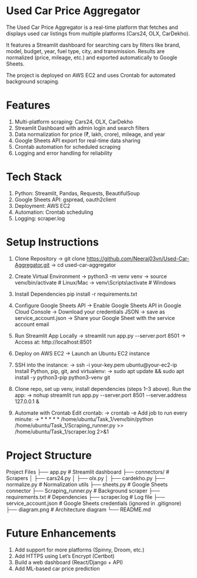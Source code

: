 # Used Car Price Aggregator

The Used Car Price Aggregator is a real-time platform that fetches and displays used car listings from multiple platforms (Cars24, OLX, CarDekho).

It features a Streamlit dashboard for searching cars by filters like brand, model, budget, year, fuel type, city, and transmission.
Results are normalized (price, mileage, etc.) and exported automatically to Google Sheets.

The project is deployed on AWS EC2 and uses Crontab for automated background scraping.

# Features
1. Multi-platform scraping: Cars24, OLX, CarDekho
2. Streamlit Dashboard with admin login and search filters
3. Data normalization for price (₹, lakh, crore), mileage, and year
4. Google Sheets API export for real-time data sharing
5. Crontab automation for scheduled scraping
6. Logging and error handling for reliability

# Tech Stack
1. Python: Streamlit, Pandas, Requests, BeautifulSoup
2. Google Sheets API: gspread, oauth2client
3. Deployment: AWS EC2
4. Automation: Crontab scheduling
5. Logging: scraper.log

# Setup Instructions

1. Clone Repository
  -> git clone https://github.com/Neeraj03vn/Used-Car-Aggregator.git
  -> cd used-car-aggregator

2. Create Virtual Environment
  -> python3 -m venv venv
  -> source venv/bin/activate   # Linux/Mac
  -> venv\Scripts\activate      # Windows

3. Install Dependencies
pip install -r requirements.txt

4. Configure Google Sheets API
  -> Enable Google Sheets API in Google Cloud Console
  -> Download your credentials JSON → save as service_account.json
  -> Share your Google Sheet with the service account email

5. Run Streamlit App Locally
  -> streamlit run app.py --server.port 8501
  -> Access at: http://localhost:8501

6. Deploy on AWS EC2
  -> Launch an Ubuntu EC2 instance

7. SSH into the instance:
   -> ssh -i your-key.pem ubuntu@your-ec2-ip
  Install Python, pip, git, and virtualenv:
   -> sudo apt update && sudo apt install -y python3-pip python3-venv git
8. Clone repo, set up venv, install dependencies (steps 1–3 above).
  Run the app:
    -> nohup streamlit run app.py --server.port 8501 --server.address 127.0.0.1 &

9. Automate with Crontab
  Edit crontab:
    -> crontab -e
  Add job to run every minute:
    -> * * * * * /home/ubuntu/Task_1/venv/bin/python /home/ubuntu/Task_1/Scraping_runner.py >> /home/ubuntu/Task_1/scraper.log 2>&1

# Project Structure

Project Files
├── app.py                # Streamlit dashboard
├── connectors/           # Scrapers
│   ├── cars24.py
│   ├── olx.py
│   ├── cardekho.py
├── normalize.py          # Normalization utils
├── sheets.py             # Google Sheets connector
├── Scraping_runner.py    # Background scraper
├── requirements.txt      # Dependencies
├── scraper.log           # Log file
├── service_account.json  # Google Sheets credentials (ignored in .gitignore)
├── diagram.png           # Architecture diagram
└── README.md

# Future Enhancements
1. Add support for more platforms (Spinny, Droom, etc.)
2. Add HTTPS using Let’s Encrypt (Certbot)
3. Build a web dashboard (React/Django + API)
4. Add ML-based car price prediction
